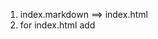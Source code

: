 1. index.markdown ==> index.html
2. for index.html add <link rel="stylesheet" href="css/theme.css" media="screen" type="text/css" />
